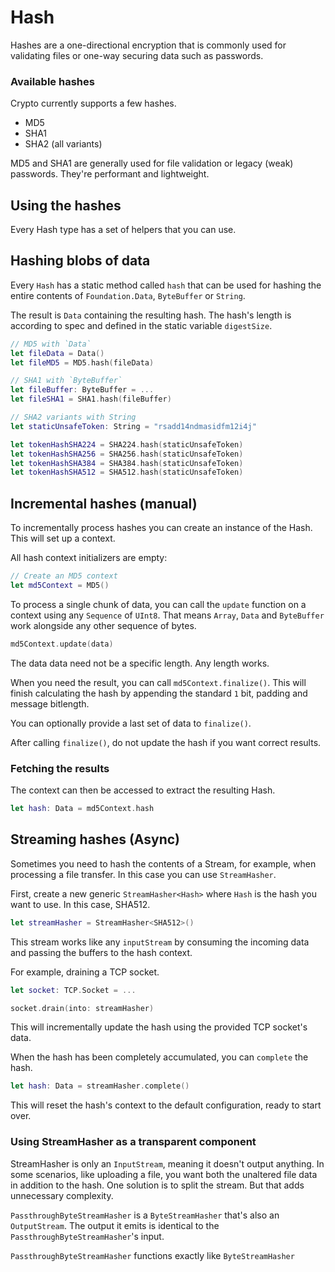 # Hash

Hashes are a one-directional encryption that is commonly used for validating files or one-way securing data such as passwords.

### Available hashes

Crypto currently supports a few hashes.

- MD5
- SHA1
- SHA2 (all variants)

MD5 and SHA1 are generally used for file validation or legacy (weak) passwords. They're performant and lightweight.

## Using the hashes

Every Hash type has a set of helpers that you can use.

## Hashing blobs of data

Every `Hash` has a static method called `hash` that can be used for hashing the entire contents of `Foundation.Data`, `ByteBuffer` or `String`.

The result is `Data` containing the resulting hash. The hash's length is according to spec and defined in the static variable `digestSize`.

```swift
// MD5 with `Data`
let fileData = Data()
let fileMD5 = MD5.hash(fileData)

// SHA1 with `ByteBuffer`
let fileBuffer: ByteBuffer = ...
let fileSHA1 = SHA1.hash(fileBuffer)

// SHA2 variants with String
let staticUnsafeToken: String = "rsadd14ndmasidfm12i4j"

let tokenHashSHA224 = SHA224.hash(staticUnsafeToken)
let tokenHashSHA256 = SHA256.hash(staticUnsafeToken)
let tokenHashSHA384 = SHA384.hash(staticUnsafeToken)
let tokenHashSHA512 = SHA512.hash(staticUnsafeToken)
```

## Incremental hashes (manual)

To incrementally process hashes you can create an instance of the Hash. This will set up a context.

All hash context initializers are empty:

```swift
// Create an MD5 context
let md5Context = MD5()
```

To process a single chunk of data, you can call the `update` function on a context using any `Sequence` of `UInt8`. That means `Array`, `Data` and `ByteBuffer` work alongside any other sequence of bytes.

```swift
md5Context.update(data)
```

The data data need not be a specific length. Any length works.

When you need the result, you can call `md5Context.finalize()`. This will finish calculating the hash by appending the standard `1` bit, padding and message bitlength.

You can optionally provide a last set of data to `finalize()`.

After calling `finalize()`, do not update the hash if you want correct results.

### Fetching the results

The context can then be accessed to extract the resulting Hash.

```swift
let hash: Data = md5Context.hash
```

## Streaming hashes (Async)

Sometimes you need to hash the contents of a Stream, for example, when processing a file transfer. In this case you can use `StreamHasher`.

First, create a new generic `StreamHasher<Hash>` where `Hash` is the hash you want to use. In this case, SHA512.

```swift
let streamHasher = StreamHasher<SHA512>()
```

This stream works like any `inputStream` by consuming the incoming data and passing the buffers to the hash context.

For example, draining a TCP socket.

```swift
let socket: TCP.Socket = ...

socket.drain(into: streamHasher)
```

This will incrementally update the hash using the provided TCP socket's data.

When the hash has been completely accumulated, you can `complete` the hash.

```swift
let hash: Data = streamHasher.complete()
```

This will reset the hash's context to the default configuration, ready to start over.

### Using StreamHasher as a transparent component

StreamHasher is only an `InputStream`, meaning it doesn't output anything. In some scenarios, like uploading a file, you want both the unaltered file data in addition to the hash. One solution is to split the stream. But that adds unnecessary complexity.

`PassthroughByteStreamHasher` is a `ByteStreamHasher` that's also an `OutputStream`. The output it emits is identical to the `PassthroughByteStreamHasher`'s input.

`PassthroughByteStreamHasher` functions exactly like `ByteStreamHasher`
